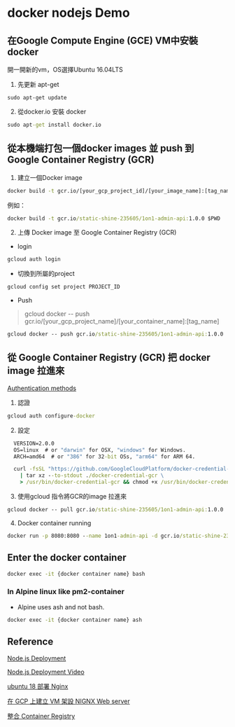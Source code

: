 # docker nodejs Demo


## 在Google Compute Engine (GCE) VM中安裝docker

開一開新的vm，OS選擇Ubuntu 16.04LTS


1. 先更新 apt-get

```
sudo apt-get update
```

2. 從docker.io 安裝 docker

```bat
sudo apt-get install docker.io
```

## 從本機端打包一個docker images 並 push 到 Google Container Registry (GCR)

1. 建立一個Docker image

```bat
docker build -t gcr.io/[your_gcp_project_id]/[your_image_name]:[tag_name] $PWD
```

例如：

```bat
docker build -t gcr.io/static-shine-235605/1on1-admin-api:1.0.0 $PWD
```

2. 上傳 Docker image 至 Google Container Registry (GCR)

* login

```bat
gcloud auth login
```

* 切換到所屬的project

```bat
gcloud config set project PROJECT_ID
```

* Push

> gcloud docker -- push gcr.io/[your_gcp_project_name]/[your_container_name]:[tag_name]

```bat
gcloud docker -- push gcr.io/static-shine-235605/1on1-admin-api:1.0.0
```


## 從 Google Container Registry (GCR) 把 docker image 拉進來

[Authentication methods](https://cloud.google.com/container-registry/docs/advanced-authentication)

1. 認證

```bat
gcloud auth configure-docker
```

2. 設定

```bat
  VERSION=2.0.0
  OS=linux  # or "darwin" for OSX, "windows" for Windows.
  ARCH=amd64  # or "386" for 32-bit OSs, "arm64" for ARM 64.

  curl -fsSL "https://github.com/GoogleCloudPlatform/docker-credential-gcr/releases/download/v${VERSION}/docker-credential-gcr_${OS}_${ARCH}-${VERSION}.tar.gz" \
    | tar xz --to-stdout ./docker-credential-gcr \
    > /usr/bin/docker-credential-gcr && chmod +x /usr/bin/docker-credential-gcr
```

3. 使用gcloud 指令將GCR的image 拉進來

```bat
gcloud docker -- pull gcr.io/static-shine-235605/1on1-admin-api:1.0.0
```

4. Docker container running

```bat
docker run -p 8080:8080 --name 1on1-admin-api -d gcr.io/static-shine-235605/1on1-admin-api:1.0.0
```

## Enter the docker container

```bat
docker exec -it {docker container name} bash
```

### In Alpine linux like pm2-container

* Alpine uses ash and not bash.

```bat
docker exec -it {docker container name} ash
```


## Reference 

[Node.js Deployment](https://gist.github.com/bradtraversy/cd90d1ed3c462fe3bddd11bf8953a896)

[Node.js Deployment Video](https://www.youtube.com/watch?v=oykl1Ih9pMg&t=867s)

[ubuntu 18 部署 Nginx](https://ithelp.ithome.com.tw/articles/10228765)

[在 GCP 上建立 VM 架設 NIGNX Web server](https://titangene.github.io/article/gcp-vm-nignx-web-server.html)

[整合 Container Registry](https://ithelp.ithome.com.tw/articles/10220807)
